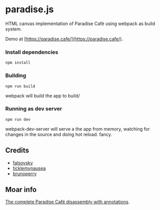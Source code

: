 # paradise.js

HTML canvas implementation of Paradise Café using webpack as build system.

Demo at [https://paradise.cafe/](https://paradise.cafe/).


### Install dependencies
```
npm install
```

### Building

```
npm run build
```

webpack will build the app to build/

### Running as dev server
```
npm run dev
```

webpack-dev-server will serve a the app from memory, watching for changes in the source
and doing hot reload. fancy.

## Credits

* [falsovsky](https://github.com/falsovsky)
* [ticklemynausea](https://github.com/ticklemynausea)
* [brunoperry](https://github.com/brunoperry)

## Moar info
[The complete Paradise Café disassembly with annotations](https://zbr.deadbsd.org/~falso/p/ParadiseCafe/).
